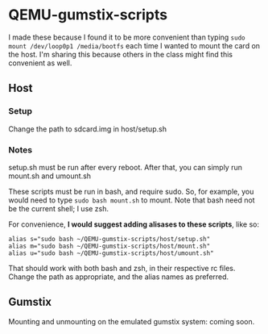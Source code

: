QEMU-gumstix-scripts
====================
I made these because I found it to be more convenient than typing 
`sudo mount /dev/loop0p1 /media/bootfs` 
each time I wanted to mount the card on the host. I'm sharing this 
because others in the class might find this convenient as well.

## Host

### Setup

Change the path to sdcard.img in host/setup.sh

### Notes

setup.sh must be run after every reboot. After that, you can simply run mount.sh and umount.sh

These scripts must be run in bash, and require sudo.
So, for example, you would need to type `sudo bash mount.sh` to mount.
Note that bash need not be the current shell; I use zsh.

For convenience, **I would suggest adding alisases to these scripts**, like so:

    alias s="sudo bash ~/QEMU-gumstix-scripts/host/setup.sh"
    alias m="sudo bash ~/QEMU-gumstix-scripts/host/mount.sh"
    alias u="sudo bash ~/QEMU-gumstix-scripts/host/umount.sh"

That should work with both bash and zsh, in their respective rc files.
Change the path as appropriate, and the alias names as preferred.

## Gumstix
Mounting and unmounting on the emulated gumstix system: coming soon.

